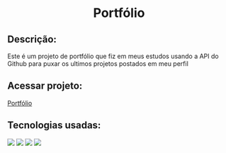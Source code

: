 <h1 align="center">Portfólio</h1>

<h2>Descrição:</h2>

Este é um projeto de portfólio que fiz em meus estudos usando a API do Github para puxar os ultimos projetos postados em meu perfil

<h2>Acessar projeto:</h2>
<a href="https://obsant.github.io/Portfolio/">Portfólio</a>

<h2>Tecnologias usadas:</h2>
<img src="https://img.shields.io/badge/HTML5-E34F26?style=for-the-badge&logo=html5&logoColor=white"></img>
<img src="https://img.shields.io/badge/JavaScript-F7DF1E?style=for-the-badge&logo=javascript&logoColor=black"></img>
<img src="https://img.shields.io/badge/React-20232A?style=for-the-badge&logo=react&logoColor=61DAFB"></img>
<img src="https://img.shields.io/badge/Sass-CC6699?style=for-the-badge&logo=sass&logoColor=white"></img>
